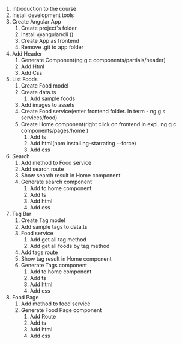 1. Introduction to the course
2. Install development tools
3. Create Angular App
    1. Create project's folder
    2. Install @angular/cli ()
    3. Create App as frontend
    4. Remove .git to app folder
4. Add Header
    1. Generate Component(ng g c components/partials/header)
    2. Add Html
    3. Add Css
5. List Foods
    1. Create Food model
    2. Create data.ts
        1. Add sample foods
    3. Add images to assets
    4. Create Food service(enter frontend folder. In term - ng g s services/food)
    5. Create Home component(right click on frontend in expl. ng g c components/pages/home )
        1. Add ts
        2. Add html(npm install ng-starrating --force)
        3. Add css
6. Search
    1. Add method to Food service
    2. Add search route 
    3. Show search result in Home component
    4. Generate search component
        1. Add to home component
        2. Add ts
        3. Add html
        4. Add css
7. Tag Bar
    1. Create Tag model
    2. Add sample tags to data.ts
    3. Food service
        1. Add get all tag method
        2. Add get all foods by tag method
    4. Add tags route
    5. Show tag result in Home component
    6. Generate Tags component
        1. Add to home component
        2. Add ts
        3. Add html
        4. Add css
8. Food Page
    1. Add method to food service
    2. Generate Food Page component
        1. Add Route
        2. Add ts
        3. Add html
        4. Add css
